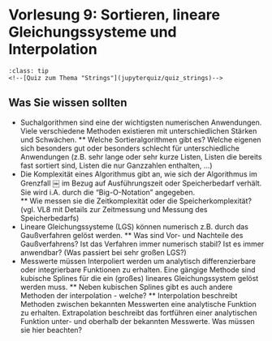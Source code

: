# Vorlesung 9: Sortieren, lineare Gleichungssysteme und Interpolation

```{admonition} Hier geht zum Quiz...
:class: tip
<!--[Quiz zum Thema "Strings"](jupyterquiz/quiz_strings)-->

```

## Was Sie wissen sollten
* Suchalgorithmen sind eine der wichtigsten numerischen Anwendungen. Viele verschiedene Methoden existieren mit unterschiedlichen Stärken und Schwächen.
    ** Welche Sortieralgorithmen gibt es? Welche eigenen sich besonders gut oder besonders schlecht für unterschiedliche Anwendungen (z.B. sehr lange oder sehr kurze Listen, Listen die bereits fast sortiert sind, Listen die nur Ganzzahlen enthalten, ...)
* Die Komplexität eines Algorithmus gibt an, wie sich der Algorithmus im Grenzfall ￼ im Bezug auf Ausführungszeit oder Speicherbedarf verhält. Sie wird i.A. durch die “Big-O-Notation” angegeben.  
    ** Wie messen sie die Zeitkomplexität oder die Speicherkomplexität? (vgl. VL8 mit Details zur Zeitmessung und Messung des Speicherbedarfs)
* Lineare Gleichungssysteme (LGS) können numerisch z.B. durch das Gaußverfahren gelöst werden.
    ** Was sind Vor- und Nachteile des Gaußverfahrens? Ist das Verfahren immer numerisch stabil? Ist es immer anwendbar? (Was passiert bei sehr großen LGS?)
* Messwerte müssen Interpoliert werden um analytisch differenzierbare oder integrierbare Funktionen zu erhalten. Eine gängige Methode sind kubische Splines für die ein (großes) lineares Gleichungssystem gelöst werden muss.
    ** Neben kubischen Splines gibt es auch andere Methoden der interpolation - welche?
    ** Interpolation beschreibt Methoden zwischen bekannten Messwerten eine analytische Funktion zu erhalten. Extrapolation beschreibt das fortführen einer analytischen Funktion unter- und oberhalb der bekannten Messwerte. Was müssen sie hier beachten?
